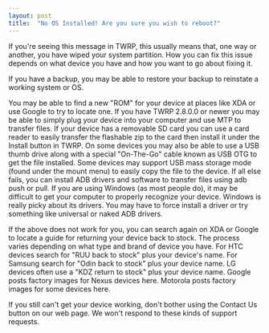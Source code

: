 ```yaml
---
layout: post
title:  "No OS Installed! Are you sure you wish to reboot?"
---
```


If you're seeing this message in TWRP, this usually means that, one way or another, you have wiped your system partition. How you can fix this issue depends on what device you have and how you want to go about fixing it.

If you have a backup, you may be able to restore your backup to reinstate a working system or OS.

You may be able to find a new "ROM" for your device at places like XDA or use Google to try to locate one. If you have TWRP 2.8.0.0 or newer you may be able to simply plug your device into your computer and use MTP to transfer files. If your device has a removable SD card you can use a card reader to easily transfer the flashable zip to the card then install it under the Install button in TWRP. On some devices you may also be able to use a USB thumb drive along with a special "On-The-Go" cable known as USB OTG to get the file installed. Some devices may support USB mass storage mode (found under the mount menu) to easily copy the file to the device. If all else fails, you can install ADB drivers and software to transfer files using adb push or pull. If you are using Windows (as most people do), it may be difficult to get your computer to properly recognize your device. Windows is really picky about its drivers. You may have to force install a driver or try something like universal or naked ADB drivers.

If the above does not work for you, you can search again on XDA or Google to locate a guide for returning your device back to stock. The process varies depending on what type and brand of device you have. For HTC devices search for "RUU back to stock" plus your device's name. For Samsung search for "Odin back to stock" plus your device name. LG devices often use a "KDZ return to stock" plus your device name. Google posts factory images for Nexus devices here. Motorola posts factory images for some devices here.

If you still can't get your device working, don't bother using the Contact Us button on our web page. We won't respond to these kinds of support requests.

